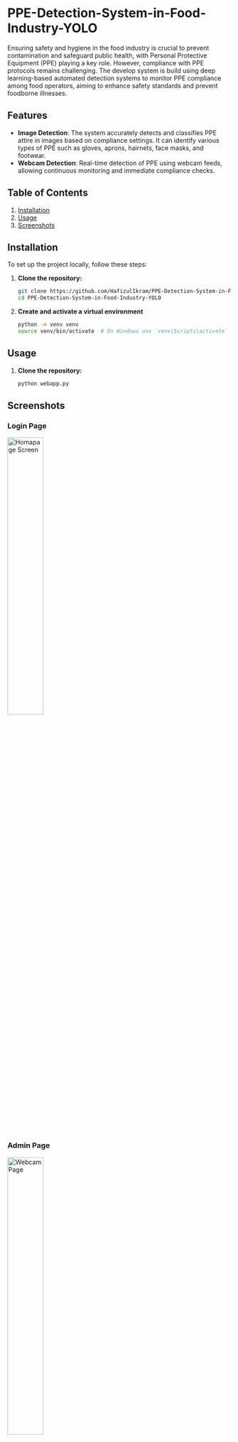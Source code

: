 # PPE-Detection-System-in-Food-Industry-YOLO

Ensuring safety and hygiene in the food industry is crucial to prevent contamination and safeguard public health, with Personal Protective Equipment (PPE) playing a key role. However, compliance with PPE protocols remains challenging. The develop system is build using deep learning-based automated detection systems to monitor PPE compliance among food operators, aiming to enhance safety standards and prevent foodborne illnesses.

## Features

- **Image Detection**: The system accurately detects and classifies PPE attire in images based on compliance settings. It can identify various types of PPE such as gloves, aprons, hairnets, face masks, and footwear.
- **Webcam Detection**: Real-time detection of PPE using webcam feeds, allowing continuous monitoring and immediate compliance checks.

## Table of Contents
1. [Installation](#installation)
2. [Usage](#usage)
3. [Screenshots](#screenshots)

## Installation

To set up the project locally, follow these steps:

1. **Clone the repository:**
   ```bash
   git clone https://github.com/HafizulIkram/PPE-Detection-System-in-Food-Industry-YOLO.git
   cd PPE-Detection-System-in-Food-Industry-YOLO

2. **Create and activate a virtual environment**
    ```bash
   python -m venv venv
   source venv/bin/activate  # On Windows use `venv\Scripts\activate`


## Usage


1. **Clone the repository:**
   ```bash
   python webapp.py

## Screenshots

### Login Page
<img src="screenshots/homepage.png" alt="Homapage Screen" width="40%">

### Admin Page
<img src="screenshots/webcam.png" alt="Webcam Page" width="40%">  


### User Page
<img src="screenshots/imageDetect.png" alt="Image Detection Page" width="40%">     


## Technologies Used

- Python
- Flask
- YOLO
  




